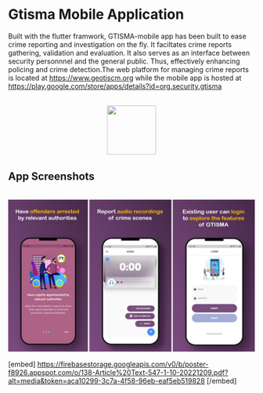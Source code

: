 # **Gtisma Mobile Application**

Built with the flutter framwork, GTISMA-mobile app has been built to ease crime reporting and investigation on the fly. 
It faciltates crime reports gathering, validation and evaluation. 
It also serves as an interface between security personnnel and the general public. 
Thus, effectively enhancing policing and crime detection.The web platform for managing crime reports is located at https://www.geotiscm.org while the mobile app is hosted at https://play.google.com/store/apps/details?id=org.security.gtisma

<!-- PROJECT LOGO --> 
<br />
<div align="center">
  <a href="https://play.google.com/store/apps/details?id=org.security.gtisma">
    <img src="https://play-lh.googleusercontent.com/6rFivKo_iap3t5ZYOlT8fSQ23Os3JG6AxSOwNme1AJNYbe3ng5Jp3McG8KstpZ8p2aA=w240-h480-rw" height="100" width="100">
  </a>
</div>

<!-- Screenshots -->
## **App Screenshots**

<br/>
<a href="https://play.google.com/store/apps/details?id=org.security.gtisma">
  <img src="assets/appscreenshots.png"/>
</a>

[embed] https://firebasestorage.googleapis.com/v0/b/poster-f8926.appspot.com/o/138-Article%20Text-547-1-10-20221209.pdf?alt=media&token=aca10299-3c7a-4f58-96eb-eaf5eb519828 [/embed]



